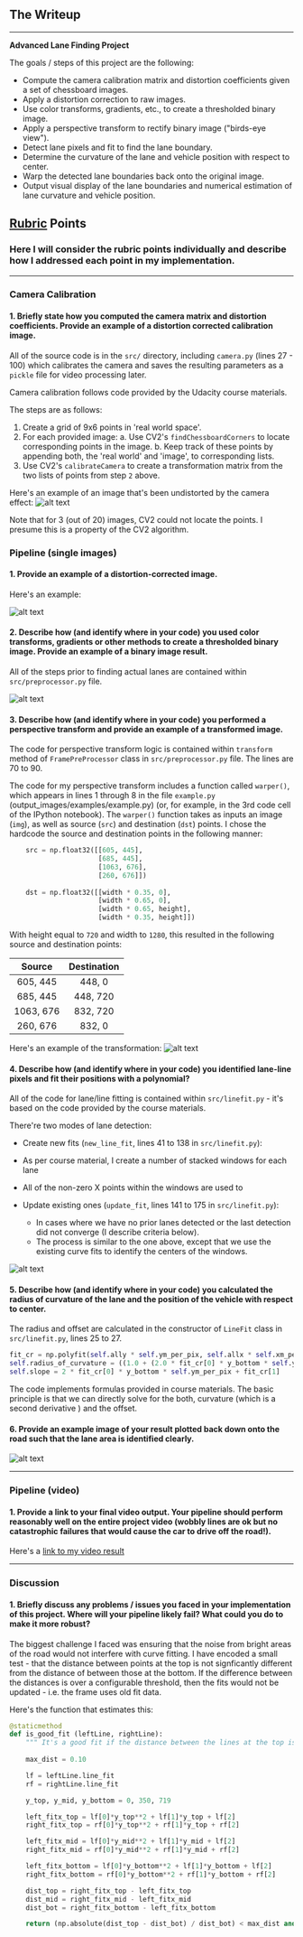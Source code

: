 ## The Writeup

---

**Advanced Lane Finding Project**

The goals / steps of this project are the following:

* Compute the camera calibration matrix and distortion coefficients given a set of chessboard images.
* Apply a distortion correction to raw images.
* Use color transforms, gradients, etc., to create a thresholded binary image.
* Apply a perspective transform to rectify binary image ("birds-eye view").
* Detect lane pixels and fit to find the lane boundary.
* Determine the curvature of the lane and vehicle position with respect to center.
* Warp the detected lane boundaries back onto the original image.
* Output visual display of the lane boundaries and numerical estimation of lane curvature and vehicle position.

[//]: # (Image References)

[image1]: ./output_images/undistorted.png "Undistorted"
[image2]: ./output_images/transformed.jpg "Road Transformed"
[image3]: ./output_images/binary.jpg "Binary Example"
[image4]: ./output_images/warped.jpg "Warp Example"
[image5]: ./output_images/fitted_lines.jpg "Fit Visual"
[image6]: ./output_images/frame_final.jpg "Output"
[video1]: ./video_output/project_video.mp4 "Video"

## [Rubric](https://review.udacity.com/#!/rubrics/571/view) Points

### Here I will consider the rubric points individually and describe how I addressed each point in my implementation.  

---
### Camera Calibration

#### 1. Briefly state how you computed the camera matrix and distortion coefficients. Provide an example of a distortion corrected calibration image.

All of the source code is in the `src/` directory, including `camera.py` (lines 27 - 100) which calibrates the camera and saves the resulting parameters as a `pickle` file for video processing later.

Camera calibration follows code provided by the Udacity course materials.

The steps are as follows:
1. Create a grid of 9x6 points in 'real world space'.
2. For each provided image:
    a. Use CV2's `findChessboardCorners` to locate corresponding points in the image.
    b. Keep track of these points by appending both, the 'real world' and 'image', to corresponding lists.
3. Use CV2's `calibrateCamera` to create a transformation matrix from the two lists of points from step `2` above.

Here's an example of an image that's been undistorted by the camera effect:
![alt text][image1]

Note that for 3 (out of 20) images, CV2 could not locate the points. I presume this is a property of the CV2 algorithm.

### Pipeline (single images)

#### 1. Provide an example of a distortion-corrected image.

Here's an example:

![alt text][image2]

#### 2. Describe how (and identify where in your code) you used color transforms, gradients or other methods to create a thresholded binary image. Provide an example of a binary image result.

All of the steps prior to finding actual lanes are contained within `src/preprocessor.py` file.

![alt text][image3]

#### 3. Describe how (and identify where in your code) you performed a perspective transform and provide an example of a transformed image.

The code for perspective transform logic is contained within `transform` method of `FramePreProcessor` class in `src/preprocessor.py` file. The lines are 70 to 90.

The code for my perspective transform includes a function called `warper()`, which appears in lines 1 through 8 in the file `example.py` (output_images/examples/example.py) (or, for example, in the 3rd code cell of the IPython notebook).  The `warper()` function takes as inputs an image (`img`), as well as source (`src`) and destination (`dst`) points.  I chose the hardcode the source and destination points in the following manner:

```python
    src = np.float32([[605, 445],
                      [685, 445],
                      [1063, 676],
                      [260, 676]])
    
    dst = np.float32([[width * 0.35, 0],
                      [width * 0.65, 0], 
                      [width * 0.65, height],
                      [width * 0.35, height]])
```

With height equal to `720` and width to `1280`, this resulted in the following source and destination points:

| Source        | Destination   |
|:-------------:|:-------------:|
| 605, 445      | 448, 0        |
| 685, 445      | 448, 720      |
| 1063, 676     | 832, 720      |
| 260, 676      | 832, 0        |


Here's an example of the transformation:
![alt text][image4]

#### 4. Describe how (and identify where in your code) you identified lane-line pixels and fit their positions with a polynomial?

All of the code for lane/line fitting is contained within `src/linefit.py` - it's based on the code provided by the course materials.

There're two modes of lane detection:
- Create new fits (`new_line_fit`, lines 41 to 138 in `src/linefit.py`):
 - As per course material, I create a number of stacked windows for each lane
 - All of the non-zero X points within the windows are used to 
 
- Update existing ones (`update_fit`, lines 141 to 175 in `src/linefit.py`):
    - In cases where we have no prior lanes detected or the last detection did not converge (I describe criteria below).
    - The process is similar to the one above, except that we use the existing curve fits to identify the centers of the windows.


![alt text][image5]

#### 5. Describe how (and identify where in your code) you calculated the radius of curvature of the lane and the position of the vehicle with respect to center.

The radius and offset are calculated in the constructor of `LineFit` class in `src/linefit.py`, lines 25 to 27.

```python
fit_cr = np.polyfit(self.ally * self.ym_per_pix, self.allx * self.xm_per_pix, 2)
self.radius_of_curvature = ((1.0 + (2.0 * fit_cr[0] * y_bottom * self.ym_per_pix + fit_cr[1]) ** 2.0) ** 1.5) / np.absolute(2.0 * fit_cr[0])
self.slope = 2 * fit_cr[0] * y_bottom * self.ym_per_pix + fit_cr[1]

```
The code implements formulas provided in course materials. The basic principle is that we can directly solve for the both, curvature (which is a second derivative ) and the offset.


#### 6. Provide an example image of your result plotted back down onto the road such that the lane area is identified clearly.

![alt text][image6]

---

### Pipeline (video)

#### 1. Provide a link to your final video output.  Your pipeline should perform reasonably well on the entire project video (wobbly lines are ok but no catastrophic failures that would cause the car to drive off the road!).

Here's a [link to my video result](./output_videos/project_video.mp4)

---

### Discussion

#### 1. Briefly discuss any problems / issues you faced in your implementation of this project.  Where will your pipeline likely fail?  What could you do to make it more robust?

The biggest challenge I faced was ensuring that the noise from bright areas of the road would not interfere with curve fitting. I have encoded a small test - that the distance between points at the top is not signficantly different from the distance of between those at the bottom. If the difference between the distances is over a configurable threshold, then the fits would not be updated - i.e. the frame uses old fit data.

Here's the function that estimates this:
```python
@staticmethod
def is_good_fit (leftLine, rightLine):
    """ It's a good fit if the distance between the lines at the top is similar to the bottom. """
    
    max_dist = 0.10

    lf = leftLine.line_fit
    rf = rightLine.line_fit

    y_top, y_mid, y_bottom = 0, 350, 719

    left_fitx_top = lf[0]*y_top**2 + lf[1]*y_top + lf[2]
    right_fitx_top = rf[0]*y_top**2 + rf[1]*y_top + rf[2]

    left_fitx_mid = lf[0]*y_mid**2 + lf[1]*y_mid + lf[2]
    right_fitx_mid = rf[0]*y_mid**2 + rf[1]*y_mid + rf[2]

    left_fitx_bottom = lf[0]*y_bottom**2 + lf[1]*y_bottom + lf[2]
    right_fitx_bottom = rf[0]*y_bottom**2 + rf[1]*y_bottom + rf[2]

    dist_top = right_fitx_top - left_fitx_top
    dist_mid = right_fitx_mid - left_fitx_mid
    dist_bot = right_fitx_bottom - left_fitx_bottom

    return (np.absolute(dist_top - dist_bot) / dist_bot) < max_dist and (np.absolute(dist_mid - dist_bot) / dist_bot) < max_dist
```



